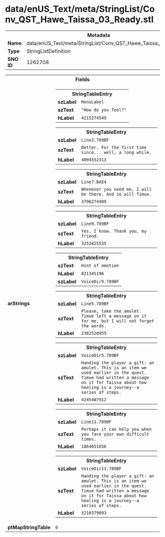 <h1>data/enUS_Text/meta/StringList/Conv_QST_Hawe_Taissa_03_Ready.stl</h1><table><tr><th colspan="100%">Metadata</th></tr><tr><td><b>Name</b></td><td>data/enUS_Text/meta/StringList/Conv_QST_Hawe_Taissa_03_Ready.stl</td></tr><tr><td><b>Type</b></td><td>StringListDefinition</td></tr><tr><td><b>SNO ID</b></td><td>1262708</td></tr></table>

<table><tr><th colspan="100%">Fields</th></tr><tr><td><b>arStrings</b></td><td><table><tr><th colspan="100%">StringTableEntry</th></tr><tr><td><b>szLabel</b></td><td><code>MenuLabel</code></td></tr><tr><td><b>szText</b></td><td><code>"How do you feel?"</code></td></tr><tr><td><b>hLabel</b></td><td><code>4215274549</code></td></tr></table>


<table><tr><th colspan="100%">StringTableEntry</th></tr><tr><td><b>szLabel</b></td><td><code>Line3.789BF</code></td></tr><tr><td><b>szText</b></td><td><code>Better. For the first time since... well, a long while.</code></td></tr><tr><td><b>hLabel</b></td><td><code>4094552313</code></td></tr></table>


<table><tr><th colspan="100%">StringTableEntry</th></tr><tr><td><b>szLabel</b></td><td><code>Line7.BAE4</code></td></tr><tr><td><b>szText</b></td><td><code>Whenever you need me, I will be there. And so will Timue.</code></td></tr><tr><td><b>hLabel</b></td><td><code>3796274409</code></td></tr></table>


<table><tr><th colspan="100%">StringTableEntry</th></tr><tr><td><b>szLabel</b></td><td><code>Line9.789BF</code></td></tr><tr><td><b>szText</b></td><td><code>Yes. I know. Thank you, my friend.</code></td></tr><tr><td><b>hLabel</b></td><td><code>3253425535</code></td></tr></table>


<table><tr><th colspan="100%">StringTableEntry</th></tr><tr><td><b>szText</b></td><td><code>Hint of emotion</code></td></tr><tr><td><b>hLabel</b></td><td><code>821345196</code></td></tr><tr><td><b>szLabel</b></td><td><code>VoiceDir9.789BF</code></td></tr></table>


<table><tr><th colspan="100%">StringTableEntry</th></tr><tr><td><b>szLabel</b></td><td><code>Line5.789BF</code></td></tr><tr><td><b>szText</b></td><td><code>Please, take the amulet. Timue left a message on it for me, but I will not forget the words.</code></td></tr><tr><td><b>hLabel</b></td><td><code>2382520955</code></td></tr></table>


<table><tr><th colspan="100%">StringTableEntry</th></tr><tr><td><b>szLabel</b></td><td><code>VoiceDir5.789BF</code></td></tr><tr><td><b>szText</b></td><td><code>Handing the player a gift: an amulet. This is an item we used earlier in the quest. Timue had written a message on it for Taissa about how healing is a journey--a series of steps.</code></td></tr><tr><td><b>hLabel</b></td><td><code>4245407912</code></td></tr></table>


<table><tr><th colspan="100%">StringTableEntry</th></tr><tr><td><b>szLabel</b></td><td><code>Line11.789BF</code></td></tr><tr><td><b>szText</b></td><td><code>Perhaps it can help you when you face your own difficult times.</code></td></tr><tr><td><b>hLabel</b></td><td><code>1864651656</code></td></tr></table>


<table><tr><th colspan="100%">StringTableEntry</th></tr><tr><td><b>szLabel</b></td><td><code>VoiceDir11.789BF</code></td></tr><tr><td><b>szText</b></td><td><code>Handing the player a gift: an amulet. This is an item we used earlier in the quest. Timue had written a message on it for Taissa about how healing is a journey--a series of steps.</code></td></tr><tr><td><b>hLabel</b></td><td><code>3210379093</code></td></tr></table>


</td></tr><tr><td><b>ptMapStringTable</b></td><td><code>0</code></td></tr></table>

